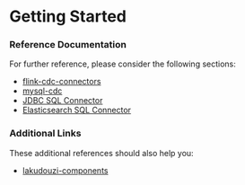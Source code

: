 # Getting Started

### Reference Documentation

For further reference, please consider the following sections:

* [flink-cdc-connectors](https://github.com/ververica/flink-cdc-connectors)
* [mysql-cdc](https://github.com/ververica/flink-cdc-connectors/blob/master/docs/content/connectors/mysql-cdc.md)
* [JDBC SQL Connector](https://nightlies.apache.org/flink/flink-docs-release-1.14/docs/connectors/table/jdbc/)
* [Elasticsearch SQL Connector](https://nightlies.apache.org/flink/flink-docs-release-1.14/docs/connectors/table/elasticsearch/)

### Additional Links

These additional references should also help you:

* [lakudouzi-components](https://gitee.com/qianxkun/lakudouzi-components.git)

